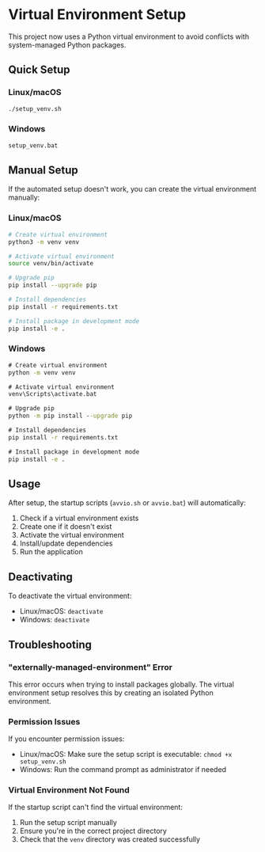 # Virtual Environment Setup

This project now uses a Python virtual environment to avoid conflicts with system-managed Python packages.

## Quick Setup

### Linux/macOS
```bash
./setup_venv.sh
```

### Windows
```cmd
setup_venv.bat
```

## Manual Setup

If the automated setup doesn't work, you can create the virtual environment manually:

### Linux/macOS
```bash
# Create virtual environment
python3 -m venv venv

# Activate virtual environment
source venv/bin/activate

# Upgrade pip
pip install --upgrade pip

# Install dependencies
pip install -r requirements.txt

# Install package in development mode
pip install -e .
```

### Windows
```cmd
# Create virtual environment
python -m venv venv

# Activate virtual environment
venv\Scripts\activate.bat

# Upgrade pip
python -m pip install --upgrade pip

# Install dependencies
pip install -r requirements.txt

# Install package in development mode
pip install -e .
```

## Usage

After setup, the startup scripts (`avvio.sh` or `avvio.bat`) will automatically:
1. Check if a virtual environment exists
2. Create one if it doesn't exist
3. Activate the virtual environment
4. Install/update dependencies
5. Run the application

## Deactivating

To deactivate the virtual environment:
- Linux/macOS: `deactivate`
- Windows: `deactivate`

## Troubleshooting

### "externally-managed-environment" Error
This error occurs when trying to install packages globally. The virtual environment setup resolves this by creating an isolated Python environment.

### Permission Issues
If you encounter permission issues:
- Linux/macOS: Make sure the setup script is executable: `chmod +x setup_venv.sh`
- Windows: Run the command prompt as administrator if needed

### Virtual Environment Not Found
If the startup script can't find the virtual environment:
1. Run the setup script manually
2. Ensure you're in the correct project directory
3. Check that the `venv` directory was created successfully
